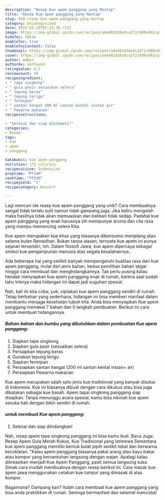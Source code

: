 ```yaml
---
description: "Resep Kue apem panggang yang Mantap"
title: "Resep Kue apem panggang yang Mantap"
slug: 910-resep-kue-apem-panggang-yang-mantap
category: Uncategorized
date: 2023-01-29T07:23:30.731Z
image: https://img-global.cpcdn.com/recipes/ade481d38a9ca2f2/680x482cq70/kue-apem-panggang-foto-resep-utama.jpg
hideToc: false
enableToc: true
enableTocContent: false
thumbnail: https://img-global.cpcdn.com/recipes/ade481d38a9ca2f2/680x482cq70/kue-apem-panggang-foto-resep-utama.jpg
cover: https://img-global.cpcdn.com/recipes/ade481d38a9ca2f2/680x482cq70/kue-apem-panggang-foto-resep-utama.jpg
author: Admin
authorAv: notfound
ratingvalue: 4.7
reviewcount: 18
recipeingredient:
- " tape singkong"
- " gula pasir sesuaikan selera"
- " tepung beras"
- " tepung terigu"
- " fermipan"
- " santan hangat 200 ml santan kental instan air"
- " Pewarna makanan"
recipeinstructions:

- "Selesai dan siap dinikmati!"
categories:
- Resep
tags:
- kue
- apem
- panggang

katakunci: kue apem panggang 
nutrition: 172 calories
recipecuisine: Indonesian
preptime: "PT14M"
cooktime: "PT53M"
recipeyield: "1"
recipecategory: Dessert

---
```





Lagi mencari ide resep kue apem panggang yang unik? Cara membuatnya sangat tidak terlalu sulit namun tidak gampang juga. Jika keliru mengolah maka hasilnya tidak akan memuaskan dan bahkan tidak sedap. Padahal kue apem panggang yang enak harusnya sih mempunyai aroma dan cita rasa yang mampu memancing selera Kita.





Kue apem merupakan kue khas yang biasanya dikonsumsi menjelang atau selama bulan Ramadhan. Bukan tanpa alasan, ternyata kue apem ini punya sejarah tersendiri, loh. Dalam filosofi Jawa, kue apem dipercaya sebagai simbol kue pengampunan manusia atas segala kesalahannya..

Ada beberapa hal yang sedikit banyak mempengaruhi kualitas rasa dari kue apem panggang, mulai dari jenis bahan, kedua pemilihan bahan segar hingga cara membuat dan menghidangkannya. Tak perlu pusing kalau hendak menyiapkan kue apem panggang enak di rumah, karena asal sudah tahu triknya maka hidangan ini dapat jadi suguhan spesial.






Nah, kali ini kita coba, yuk, ciptakan kue apem panggang sendiri di rumah. Tetap berbahan yang sederhana, hidangan ini bisa memberi manfaat dalam membantu menjaga kesehatan tubuh kita. Anda bisa menyiapkan Kue apem panggang memakai 7 bahan dan 0 langkah pembuatan. Berikut ini cara untuk membuat hidangannya.

<!--inarticleads1-->

##### Bahan-bahan dan bumbu yang dibutuhkan dalam pembuatan Kue apem panggang:

1. Siapkan  tape singkong
1. Siapkan  gula pasir (sesuaikan selera)
1. Persiapkan  tepung beras
1. Gunakan  tepung terigu
1. Siapkan  fermipan
1. Persiapkan  santan hangat (200 ml santan kental instan+ air)
1. Persiapkan  Pewarna makanan


Kue apem merupakan salah satu jenis kue tradisional yang banyak disukai di Indonesia. Kue ini biasanya dibuat dengan cara dikukus atau bisa juga dikatakan sebagai kue basah. Apem tapai singkong panggang siap disajikan. Tanpa menunggu acara spesial, kamu bisa nikmati kue apem sesuka hati dengan bikin sendiri di rumah. 

<!--inarticleads2-->

#####  untuk membuat Kue apem panggang:


1. Selesai dan siap dihidangkan!

Nah, resep apem tape singkong panggang ini bisa kamu ikuti. Baca Juga: Resep Apem Gula Merah Kukus, Kue Tradisional yang Istimewa Sementara kue apem panggang memiliki bentuk bulat pipih sedikit tebal dan berwarna kecoklatan. &#34;Kalau apem panggang biasanya pakai arang atau kayu bakar atau kompor yang bersentuhan langsung dengan wajan. Apalagi kalau dikreasikan menjadi Kue Apem Panggang, pasti semua langsung suka. Simak cara mudah membuatnya dengan resep berikut ini. Cara masak kue apem jawa menggunakan cetakan kue lumpur yang dimasak di atas kompor. 

Bagaimana? Gampang kan? Itulah cara membuat kue apem panggang yang bisa anda praktikkan di rumah. Semoga bermanfaat dan selamat mencoba!

